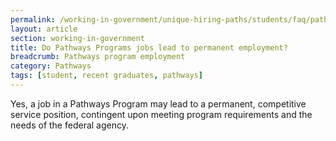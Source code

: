 ```yaml
---
permalink: /working-in-government/unique-hiring-paths/students/faq/pathways-program-employment/
layout: article
section: working-in-government
title: Do Pathways Programs jobs lead to permanent employment?
breadcrumb: Pathways program employment
category: Pathways
tags: [student, recent graduates, pathways]
---
```


Yes, a job in a Pathways Program may lead to a permanent, competitive service position, contingent upon meeting program requirements and the needs of the federal agency.

